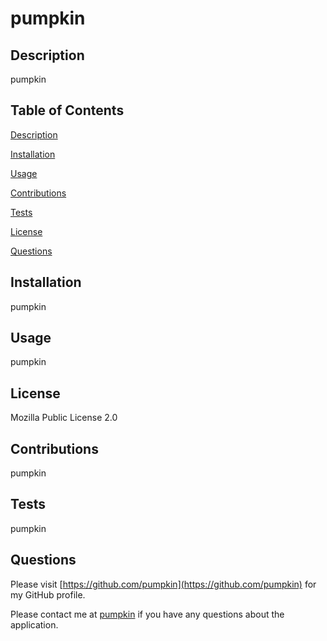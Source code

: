 # pumpkin

## Description
pumpkin
## Table of Contents 
[Description](#Description)
 
[Installation](#Installation)
 
[Usage](#Usage)
 
[Contributions](#Contributions)
 
[Tests](#Tests)
 
[License](#License)
 
[Questions](#Questions)
 

## Installation
pumpkin
## Usage
pumpkin
## License
Mozilla Public License 2.0
## Contributions
pumpkin
## Tests
pumpkin
## Questions
Please visit [https://github.com/pumpkin](https://github.com/pumpkin) for my GitHub profile.
    
Please contact me at [pumpkin](pumpkin) if you have any questions about the application.
